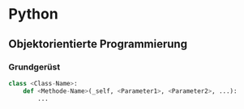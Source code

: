 # Python

## Objektorientierte Programmierung
### Grundgerüst
```python
class <Class-Name>:
	def <Methode-Name>(_self, <Parameter1>, <Parameter2>, ...):
		...
```